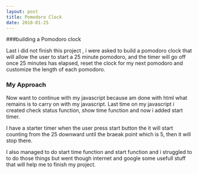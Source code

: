 ```yaml
---
layout: post
title: Pomodoro Clock
date: 2018-01-25
---
```


###building a  Pomodoro clock

Last i did not finish this project , i were asked to build a pomodoro clock that will allow the user to  start a 25 minute pomodoro, and the timer will go off once 25 minutes has elapsed, reset the clock for my next pomodoro and customize the length of each pomodoro.

### My Approach

Now want to continue with my javascript because am done with html what remains is to carry on with my javascript. Last time on my javascript i created check status  function, show time function and now i added start timer.

I have a starter timer when the user press start button the it will start counting from the 25 downward until the braeak point which is 5, then it will stop there.

I also managed to do start time function and start function and i struggled to to do those things but went though internet and google some usefull stuff that will help me to finish my project.
